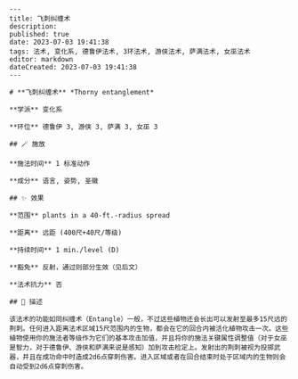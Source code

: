 
    ---
    title: 飞刺纠缠术
    description: 
    published: true
    date: 2023-07-03 19:41:38
    tags: 法术, 变化系, 德鲁伊法术, 3环法术, 游侠法术, 萨满法术, 女巫法术
    editor: markdown
    dateCreated: 2023-07-03 19:41:38
    ---

    # **飞刺纠缠术** *Thorny entanglement*

    **学派** 变化系 

    **环位** 德鲁伊 3, 游侠 3, 萨满 3, 女巫 3

    ## 🪄 施放

    **施法时间** 1 标准动作

    **成分** 语言, 姿势, 圣徽

    ## ✨ 效果  

    **范围** plants in a 40-ft.-radius spread

    **距离** 远距 (400尺+40尺/等级)  

    **持续时间** 1 min./level (D) 

    **豁免** 反射，通过则部分生效（见后文）

    **法术抗力** 否

    ## 📖 描述

    该法术的功能如同纠缠术（Entangle）一般，不过这些植物还会长出可以发射至最多15尺远的荆刺。任何进入距离法术区域15尺范围内的生物，都会在它的回合内被活化植物攻击一次。这些植物使用你的施法者等级作为它们的基本攻击加值，并且将你的施法关键属性调整值（对于女巫是智力，对于德鲁伊、游侠和萨满来说是感知）加到攻击检定上。发射出的荆刺被视为投掷武器，并且在成功命中时造成2d6点穿刺伤害。进入区域或者在回合结束时处于区域内的生物则会自动受到2d6点穿刺伤害。
    